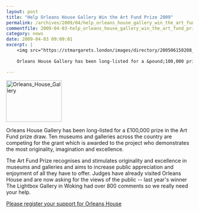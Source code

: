 ```yaml
---
layout: post
title: "Help Orleans House Gallery Win the Art Fund Prize 2009"
permalink: /archives/2009/04/help_orleans_house_gallery_win_the_art_fund_prize.html
commentfile: 2009-04-03-help_orleans_house_gallery_win_the_art_fund_prize
category: news
date: 2009-04-03 09:09:01
excerpt: |
    <img src="https://stmargarets.london/images/directory/200506150208_Orleans_House_Gallery.jpg"  alt="Orleans_House_Gallery" width="150" height="112" class="photo right" />
    
    Orleans House Gallery has been long-listed for a &pound;100,000 prize in the Art Fund prize draw. Ten museums and galleries across the country are competing for the grant which is awarded to the project who demonstrates the most originality, imagination and excellence.

---
```


<img src="https://stmargarets.london/images/directory/200506150208_Orleans_House_Gallery.jpg"  alt="Orleans_House_Gallery" width="150" height="112" class="photo right" />

Orleans House Gallery has been long-listed for a £100,000 prize in the Art Fund prize draw. Ten museums and galleries across the country are competing for the grant which is awarded to the project who demonstrates the most originality, imagination and excellence.

The Art Fund Prize recognises and stimulates originality and excellence in museums and galleries and aims to increase public appreciation and enjoyment of all they have to offer. Judges have already visited Orleans House and are now asking for the views of the public -- last year's winner The Lightbox Gallery in Woking had over 800 comments so we really need your help.

[Please register your support for Orleans House](http://www.artfundprize.org.uk/2009/longlist.php)
